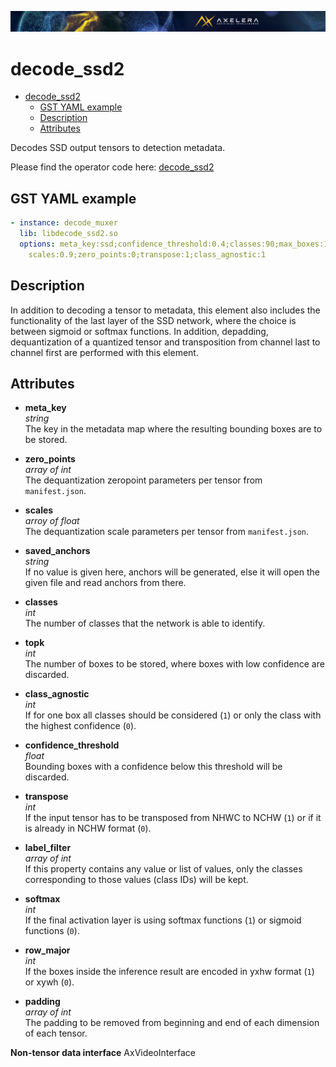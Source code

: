 ![](/docs/images/Ax_Page_Banner_2500x168_01.png)
# decode_ssd2

- [decode\_ssd2](#decode_ssd2)
  - [GST YAML example](#gst-yaml-example)
  - [Description](#description)
  - [Attributes](#attributes)

Decodes SSD output tensors to detection metadata.

Please find the operator code here:
[decode_ssd2](/operators/src/AxDecodeSsd2.cpp)

## GST YAML example

```yaml
- instance: decode_muxer
  lib: libdecode_ssd2.so
  options: meta_key:ssd;confidence_threshold:0.4;classes:90;max_boxes:1000;
    scales:0.9;zero_points:0;transpose:1;class_agnostic:1
```

## Description
In addition to decoding a tensor to metadata, this element also includes the
functionality of the last layer of the SSD network, where the choice is between
sigmoid or softmax functions. In addition, depadding, dequantization of a
quantized tensor and transposition from channel last to channel first are
performed with this element.

## Attributes
*   **meta\_key**<br>
    *string*<br>
    The key in the metadata map where the resulting bounding boxes are to be
    stored.

*   **zero\_points**<br>
    *array of int*<br>
    The dequantization zeropoint parameters per tensor from `manifest.json`.

*   **scales**<br>
    *arroy of float*<br>
    The dequantization scale parameters per tensor from `manifest.json`.

*   **saved\_anchors**<br>
    *string*<br>
    If no value is given here, anchors will be generated, else it will open the
    given file and read anchors from there.

*   **classes**<br>
    *int*<br>
    The number of classes that the network is able to identify.

*   **topk**<br>
    *int*<br>
    The number of boxes to be stored, where boxes with low confidence are
    discarded.

*   **class\_agnostic**<br>
    *int*<br>
    If for one box all classes should be considered (`1`) or only the class with
    the highest confidence (`0`).

*   **confidence\_threshold**<br>
    *float*<br>
    Bounding boxes with a confidence below this threshold will be discarded.

*   **transpose**<br>
    *int*<br>
    If the input tensor has to be transposed from NHWC to NCHW (`1`) or if it is
    already in NCHW format (`0`).

*   **label\_filter**<br>
    *array of int*<br>
    If this property contains any value or list of values, only the classes
    corresponding to those values (class IDs) will be kept.

*   **softmax**<br>
    *int*<br>
    If the final activation layer is using softmax functions (`1`) or sigmoid functions (`0`).

*   **row\_major**<br>
    *int*<br>
    If the boxes inside the inference result are encoded in yxhw format (`1`) or xywh (`0`).

*   **padding**<br>
    *array of int*<br>
    The padding to be removed from beginning and end of each dimension of each tensor.

**Non-tensor data interface** AxVideoInterface
